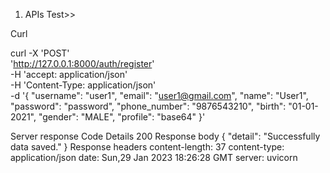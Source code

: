 1. APIs Test>>

Curl

curl -X 'POST' \
  'http://127.0.0.1:8000/auth/register' \
  -H 'accept: application/json' \
  -H 'Content-Type: application/json' \
  -d '{
  "username": "user1",
  "email": "user1@gmail.com",
  "name": "User1",
  "password": "password",
  "phone_number": "9876543210",
  "birth": "01-01-2021",
  "gender": "MALE",
  "profile": "base64"
}'


Server response
Code	Details
200	
Response body
{
  "detail": "Successfully data saved."
}
Response headers
 content-length: 37 
 content-type: application/json 
 date: Sun,29 Jan 2023 18:26:28 GMT 
 server: uvicorn 